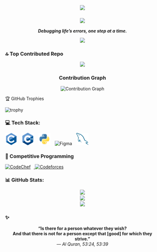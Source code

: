 <!-- Main Heading with Typing Effect -->
<h1 align="center">
  <img src="https://readme-typing-svg.demolab.com/?lines=Hi,+I+am+Nosratee+Jahan+Naba.;Competitive+Programmer.;Best+Female+Team,+IUPC+CSE+Fest+2025.;2nd+Year+CSE+Student,+BAIUST.;Ranked+1st+in+Department.;&center=true&size=28&duration=4000&pause=500&color=00F7FF&width=800" />
</h1>


<p align="center">
  <img src="https://media.giphy.com/media/L8K62iTDkzGX6/giphy.gif" width="100px">
</p>

<p align="center">
  <em><strong>Debugging life’s errors, one step at a time.</strong></em> <br/>
</p>


<div align="center">
  <img src="https://profile-counter.glitch.me/StriverV/count.svg?"  />
</div>

### 🔝 Top Contributed Repo
<p align="center">
  <img src="https://github-contributor-stats.vercel.app/api?username=StriverV&limit=5&theme=tokyonight&combine_all_yearly_contributions=true"/>
</p>



<h3 align="center">Contribution Graph</h3>
<p align="center">
  <img src="https://github-readme-activity-graph.vercel.app/graph?username=StriverV&theme=tokyo-night" alt="Contribution Graph"/>
</p>


🏆 GitHub Trophies

![trophy](https://github-profile-trophy.vercel.app/?username=StriverV&theme=dracula&column=6&margin-w=15&margin-h=15&no-frame=true)


### 💻 Tech Stack:
<p align="left">
  <img src="https://raw.githubusercontent.com/devicons/devicon/master/icons/c/c-original.svg" alt="C" width="40" height="40" style="margin-right: 10px;"/>
  <img src="https://raw.githubusercontent.com/devicons/devicon/master/icons/cplusplus/cplusplus-original.svg" alt="C++" width="40" height="40" style="margin-right: 10px;"/>
  <img src="https://raw.githubusercontent.com/devicons/devicon/master/icons/python/python-original.svg" alt="Python" width="40" height="40" style="margin-right: 10px;"/>
  <img src="https://cdn.jsdelivr.net/gh/devicons/devicon/icons/figma/figma-original.svg" alt="Figma" width="40" height="40" style="margin-right: 10px;"/>
  <img src="https://raw.githubusercontent.com/devicons/devicon/master/icons/mysql/mysql-original.svg" alt="MySQL" width="40" height="40"/>
</p>



### 🚀 Competitive Programming 

<p align="left">
  <a href="https://www.codechef.com/users/nosratee22" target="_blank">
    <img src="https://cdn.codechef.com/images/cc-logo.svg" alt="CodeChef" height="40" style="margin-right: 10px;">
  </a>
  
  <a href="https://codeforces.com/profile/nosratee.jn" target="_blank">
    <img src="https://sta.codeforces.com/s/59546/images/codeforces-logo-with-telegram.png" alt="Codeforces" height="40">
  </a>
</p>


### 📊 GitHub Stats:
<p align="center">
  <img src="https://github-readme-stats.vercel.app/api?username=StriverV&theme=dark&hide_border=false&include_all_commits=false&count_private=false"/>
  <br/>
  <img src="https://nirzak-streak-stats.vercel.app/?user=StriverV&theme=dark&hide_border=false"/>
  <br/>
  <img src="https://github-readme-stats.vercel.app/api/top-langs/?username=StriverV&theme=dark&hide_border=false&layout=compact"/>
</p>


### ✨ 
<p align="center">
  <strong>“Is there for a person whatever they wish?<br>
  And that there is not for a person except that [good] for which they strive.”</strong><br>
  <em>— Al Quran, 53:24, 53:39</em>
</p>

